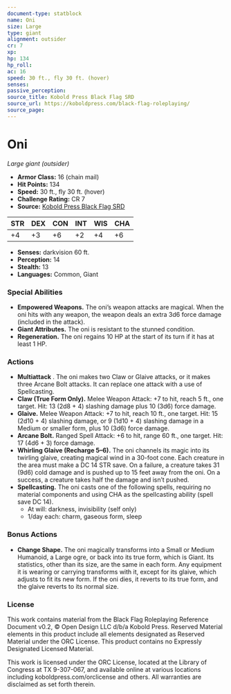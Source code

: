 ```yaml
---
document-type: statblock
name: Oni
size: Large
type: giant
alignment: outsider
cr: 7
xp: 
hp: 134
hp_roll: 
ac: 16
speed: 30 ft., fly 30 ft. (hover)
senses: 
passive_perception: 
source_title: Kobold Press Black Flag SRD
source_url: https://koboldpress.com/black-flag-roleplaying/
source_page: 
---
```


# Oni

*Large giant (outsider)*

- **Armor Class:** 16 (chain mail)
- **Hit Points:** 134
- **Speed:** 30 ft., fly 30 ft. (hover)
- **Challenge Rating:** CR 7
- **Source:** [Kobold Press Black Flag SRD](https://koboldpress.com/black-flag-roleplaying/)

| STR | DEX | CON | INT | WIS | CHA |
| --- | --- | --- | --- | --- | --- |
| +4 | +3 | +6 | +2 | +4 | +6 |

- **Senses:** darkvision 60 ft.
- **Perception:** 14
- **Stealth:** 13
- **Languages:** Common, Giant

### Special Abilities

- **Empowered Weapons.** The oni’s weapon attacks are magical. When the oni hits with any weapon, the weapon deals an extra 3d6 force damage (included in the attack).
- **Giant Attributes.** The oni is resistant to the stunned condition.
- **Regeneration.** The oni regains 10 HP at the start of its turn if it has at least 1 HP.

### Actions

- **Multiattack** . The oni makes two Claw or Glaive attacks, or it makes three Arcane Bolt attacks. It can replace one attack with a use of Spellcasting.
- **Claw (True Form Only).** Melee Weapon Attack: +7 to hit, reach 5 ft., one target. Hit: 13 (2d8 + 4) slashing damage plus 10 (3d6) force damage.
- **Glaive.** Melee Weapon Attack: +7 to hit, reach 10 ft., one target. Hit: 15 (2d10 + 4) slashing damage, or 9 (1d10 + 4) slashing damage in a Medium or smaller form, plus 10 (3d6) force damage.
- **Arcane Bolt.** Ranged Spell Attack: +6 to hit, range 60 ft., one target. Hit: 17 (4d6 + 3) force damage.
- **Whirling Glaive (Recharge 5–6).** The oni channels its magic into its twirling glaive, creating magical wind in a 30-foot cone. Each creature in the area must make a DC 14 STR save. On a failure, a creature takes 31 (9d6) cold damage and is pushed up to 15 feet away from the oni. On a success, a creature takes half the damage and isn’t pushed.
- **Spellcasting.** The oni casts one of the following spells, requiring no material components and using CHA as the spellcasting ability (spell save DC 14).
	- At will: darkness, invisibility (self only)
	- 1/day each: charm, gaseous form, sleep

### Bonus Actions

- **Change Shape.** The oni magically transforms into a Small or Medium Humanoid, a Large ogre, or back into its true form, which is Giant. Its statistics, other than its size, are the same in each form. Any equipment it is wearing or carrying transforms with it, except for its glaive, which adjusts to fit its new form. If the oni dies, it reverts to its true form, and the glaive reverts to its normal size.

### License

This work contains material from the Black Flag Roleplaying Reference Document v0.2, © Open Design LLC d/b/a Kobold Press. Reserved Material elements in this product include all elements designated as Reserved Material under the ORC License. This product contains no Expressly Designated Licensed Material.

This work is licensed under the ORC License, located at the Library of Congress at TX 9-307-067, and available online at various locations including koboldpress.com/orclicense and others. All warranties are disclaimed as set forth therein.
